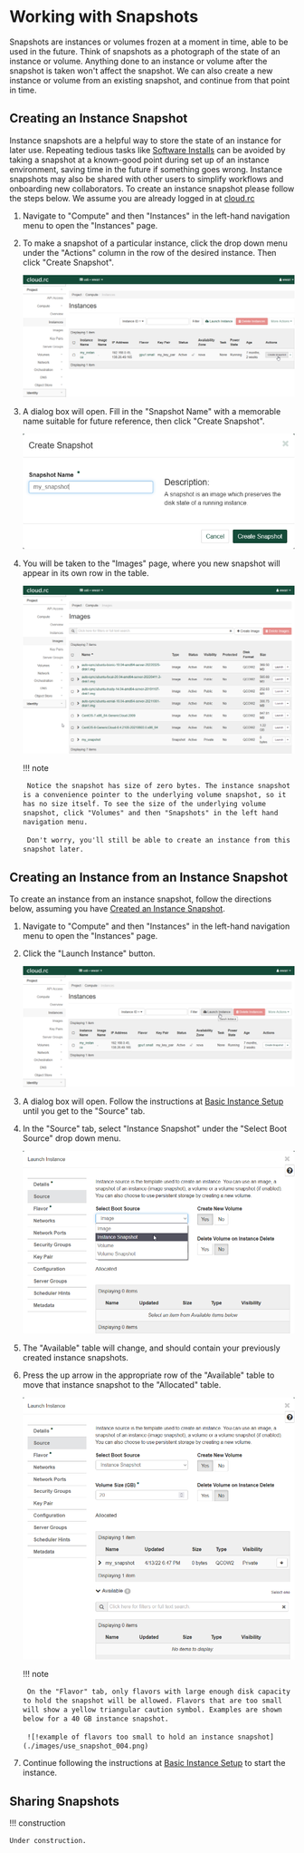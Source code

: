 # Working with Snapshots

Snapshots are instances or volumes frozen at a moment in time, able to be used in the future. Think of snapshots as a photograph of the state of an instance or volume. Anything done to an instance or volume after the snapshot is taken won't affect the snapshot. We can also create a new instance or volume from an existing snapshot, and continue from that point in time.

## Creating an Instance Snapshot

Instance snapshots are a helpful way to store the state of an instance for later use. Repeating tedious tasks like [Software Installs](./installing_software.md) can be avoided by taking a snapshot at a known-good point during set up of an instance environment, saving time in the future if something goes wrong. Instance snapshots may also be shared with other users to simplify workflows and onboarding new collaborators. To create an instance snapshot please follow the steps below. We assume you are already logged in at [cloud.rc](./introduction.md)

1. Navigate to "Compute" and then "Instances" in the left-hand navigation menu to open the "Instances" page.
2. To make a snapshot of a particular instance, click the drop down menu under the "Actions" column in the row of the desired instance. Then click "Create Snapshot".

    ![!instances table with create snapshot button highlighted](./images/create_snapshot_001.png)

3. A dialog box will open. Fill in the "Snapshot Name" with a memorable name suitable for future reference, then click "Create Snapshot".

    ![!create snapshot dialog](./images/create_snapshot_002.png)

4. You will be taken to the "Images" page, where you new snapshot will appear in its own row in the table.

    ![!images page showing new snapshot](./images/create_snapshot_003.png)

    <!-- markdownlint-disable MD046 -->
    !!! note

        Notice the snapshot has size of zero bytes. The instance snapshot is a convenience pointer to the underlying volume snapshot, so it has no size itself. To see the size of the underlying volume snapshot, click "Volumes" and then "Snapshots" in the left hand navigation menu.

        Don't worry, you'll still be able to create an instance from this snapshot later.
    <!-- markdownlint-enable MD046 -->

## Creating an Instance from an Instance Snapshot

To create an instance from an instance snapshot, follow the directions below, assuming you have [Created an Instance Snapshot](#creating-an-instance-snapshot).

1. Navigate to "Compute" and then "Instances" in the left-hand navigation menu to open the "Instances" page.
2. Click the "Launch Instance" button.

    ![!instances table with launch instance button highlighted](./images/use_snapshot_001.png)

3. A dialog box will open. Follow the instructions at [Basic Instance Setup](./instance_setup_basic.md) until you get to the "Source" tab.
4. In the "Source" tab, select "Instance Snapshot" under the "Select Boot Source" drop down menu.

    ![!launch instance dialog on source tab with instance snapshot selected in select boot source drow down](./images/use_snapshot_002.png)

5. The "Available" table will change, and should contain your previously created instance snapshots.
6. Press the up arrow in the appropriate row of the "Available" table to move that instance snapshot to the "Allocated" table.

    ![!launch instance dialog on source tab with snapshot in allocated table](./images/use_snapshot_003.png)

    <!-- markdownlint-disable MD046 -->
    !!! note

        On the "Flavor" tab, only flavors with large enough disk capacity to hold the snapshot will be allowed. Flavors that are too small will show a yellow triangular caution symbol. Examples are shown below for a 40 GB instance snapshot.

        ![!example of flavors too small to hold an instance snapshot](./images/use_snapshot_004.png)
    <!-- markdownlint-enable MD046 -->

7. Continue following the instructions at [Basic Instance Setup](./instance_setup_basic.md) to start the instance.

## Sharing Snapshots

<!-- markdownlint-disable MD046 -->
!!! construction

    Under construction.
<!-- markdownlint-enable MD046 -->
